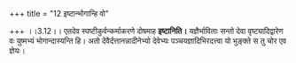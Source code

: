 +++
title = "12 इष्टान्भोगान्हि वो"

+++
।।3.12।। एतदेव स्पष्टीकुर्वन्कर्माकरणे दोषमाह **इष्टानिति।**
यज्ञैर्भाविताः सन्तो देवा वृष्ट्यादिद्वारेण वः युष्मभ्यं भोगान्दास्यन्ति
हि। अतो देवैर्दत्तानन्नादीनेभ्यो देवेभ्यः पञ्चयज्ञादिभिरदत्त्वा यो
भुङ्क्ते स तु चोर एव ज्ञेयः।

